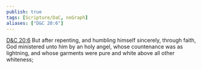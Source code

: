 ```yaml
---
publish: true
tags: [Scripture/DaC, noGraph]
aliases: ["D&C 20:6"]
---
```

[D&C 20:6](https://churchofjesuschrist.org/study/scriptures/dc-testament/dc/20?lang=eng&id=p6#p6) But after repenting, and humbling himself sincerely, through faith, God ministered unto him by an holy angel, whose countenance was as lightning, and whose garments were pure and white above all other whiteness;
